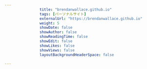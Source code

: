 ---
                title: "brendanwallace.github.io"
                tags: [パーソナルサイト]
                externalUrl: "https://brendanwallace.github.io"
                weight: 5
                showDate: false
                showAuthor: false
                showReadingTime: false
                showEdit: false
                showLikes: false
                showViews: false
                layoutBackgroundHeaderSpace: false
                ---

